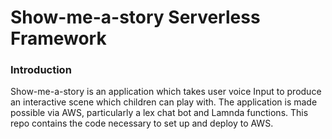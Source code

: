 # Show-me-a-story Serverless Framework
### Introduction
Show-me-a-story is an application which takes user voice Input to produce an interactive scene which children can play with. The application is made possible via AWS, particularly a lex chat bot and Lamnda functions. This repo contains the code necessary to set up and deploy to AWS.
